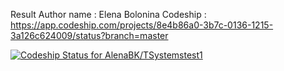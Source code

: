 Result
Author name : Elena Bolonina
Codeship : https://app.codeship.com/projects/8e4b86a0-3b7c-0136-1215-3a126c624009/status?branch=master

[ ![Codeship Status for AlenaBK/TSystemstest1](https://app.codeship.com/projects/8e4b86a0-3b7c-0136-1215-3a126c624009/status?branch=master)](https://app.codeship.com/projects/290349)